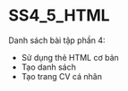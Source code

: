 # SS4_5_HTML
Danh sách bài tập phần 4:
- Sử dụng thẻ HTML cơ bản
- Tạo danh sách
- Tạo trang CV cá nhân